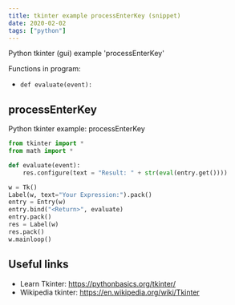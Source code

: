 ```yaml
---
title: tkinter example processEnterKey (snippet)
date: 2020-02-02
tags: ["python"]
---
```

Python tkinter (gui) example 'processEnterKey'

Functions in program: 
* `def evaluate(event):`

## processEnterKey

Python tkinter example: processEnterKey

```python
from tkinter import *
from math import *

def evaluate(event):
    res.configure(text = "Result: " + str(eval(entry.get())))

w = Tk()
Label(w, text="Your Expression:").pack()
entry = Entry(w)
entry.bind("<Return>", evaluate)
entry.pack()
res = Label(w)
res.pack()
w.mainloop()

```

## Useful links

- Learn Tkinter: https://pythonbasics.org/tkinter/
- Wikipedia tkinter: https://en.wikipedia.org/wiki/Tkinter
